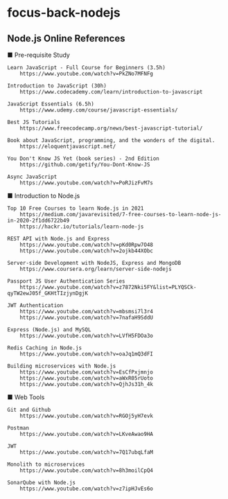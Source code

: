 # focus-back-nodejs
Node.js Online References
------

■ Pre-requisite Study

	Learn JavaScript - Full Course for Beginners (3.5h)
		https://www.youtube.com/watch?v=PkZNo7MFNFg
		
	Introduction to JavaScript (30h)
		https://www.codecademy.com/learn/introduction-to-javascript
		
	JavaScript Essentials (6.5h)
		https://www.udemy.com/course/javascript-essentials/
	
	Best JS Tutorials
		https://www.freecodecamp.org/news/best-javascript-tutorial/		
	
	Book about JavaScript, programming, and the wonders of the digital. 
		https://eloquentjavascript.net/
		
	You Don't Know JS Yet (book series) - 2nd Edition
		https://github.com/getify/You-Dont-Know-JS
	
	Async JavaScript
		https://www.youtube.com/watch?v=PoRJizFvM7s


■ Introduction to Node.js

	Top 10 Free Courses to learn Node.js in 2021
		https://medium.com/javarevisited/7-free-courses-to-learn-node-js-in-2020-2f1dd6722b49
		https://hackr.io/tutorials/learn-node-js
	
	REST API with Node.js and Express
		https://www.youtube.com/watch?v=pKd0Rpw7O48
		https://www.youtube.com/watch?v=2ojkb44XObc

	Server-side Development with NodeJS, Express and MongoDB
		https://www.coursera.org/learn/server-side-nodejs
	
	Passport JS User Authentication Series
		https://www.youtube.com/watch?v=z7872Nki5FY&list=PLYQSCk-qyTW2ewJ05f_GKHtTIzjynDgjK
	
	JWT Authentication
		https://www.youtube.com/watch?v=mbsmsi7l3r4
		https://www.youtube.com/watch?v=7nafaH9SddU

	Express (Node.js) and MySQL
		https://www.youtube.com/watch?v=LVfH5FDOa3o

	Redis Caching in Node.js
		https://www.youtube.com/watch?v=oaJq1mQ3dFI

	Building microservices with Node.js
		https://www.youtube.com/watch?v=EsCfPxjmnjo
		https://www.youtube.com/watch?v=aWxR05rUoto
		https://www.youtube.com/watch?v=QjhJs31h_4k


■ Web Tools

	Git and Github
		https://www.youtube.com/watch?v=RGOj5yH7evk

	Postman
		https://www.youtube.com/watch?v=LKveAwao9HA

	JWT
		https://www.youtube.com/watch?v=7Q17ubqLfaM

	Monolith to microservices
		https://www.youtube.com/watch?v=8h3moilCpQ4

	SonarQube with Node.js
		https://www.youtube.com/watch?v=z7ipHJvEs6o
